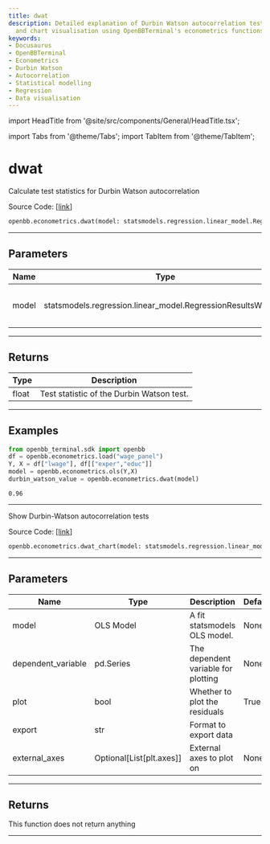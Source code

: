 ```yaml
---
title: dwat
description: Detailed explanation of Durbin Watson autocorrelation test calculations
  and chart visualisation using OpenBBTerminal's econometrics functions.
keywords:
- Docusaurus
- OpenBBTerminal
- Econometrics
- Durbin Watson
- Autocorrelation
- Statistical modelling
- Regression
- Data visualisation
---
```


import HeadTitle from '@site/src/components/General/HeadTitle.tsx';

<HeadTitle title="dwat - Econometrics - Reference | OpenBB SDK Docs" />

import Tabs from '@theme/Tabs';
import TabItem from '@theme/TabItem';

# dwat

<Tabs>
<TabItem value="model" label="Model" default>

Calculate test statistics for Durbin Watson autocorrelation

Source Code: [[link](https://github.com/OpenBB-finance/OpenBBTerminal/tree/main/openbb_terminal/econometrics/regression_model.py#L486)]

```python
openbb.econometrics.dwat(model: statsmodels.regression.linear_model.RegressionResultsWrapper)
```

---

## Parameters

| Name | Type | Description | Default | Optional |
| ---- | ---- | ----------- | ------- | -------- |
| model | statsmodels.regression.linear_model.RegressionResultsWrapper | Previously fit statsmodels OLS. | None | False |


---

## Returns

| Type | Description |
| ---- | ----------- |
| float | Test statistic of the Durbin Watson test. |
---

## Examples

```python
from openbb_terminal.sdk import openbb
df = openbb.econometrics.load("wage_panel")
Y, X = df["lwage"], df[["exper","educ"]]
model = openbb.econometrics.ols(Y,X)
durbin_watson_value = openbb.econometrics.dwat(model)
```

```
0.96
```
---

</TabItem>
<TabItem value="view" label="Chart">

Show Durbin-Watson autocorrelation tests

Source Code: [[link](https://github.com/OpenBB-finance/OpenBBTerminal/tree/main/openbb_terminal/econometrics/regression_view.py#L81)]

```python
openbb.econometrics.dwat_chart(model: statsmodels.regression.linear_model.RegressionResultsWrapper, dependent_variable: pd.Series, plot: bool = True, export: str = "", external_axes: Optional[List[axes]] = None)
```

---

## Parameters

| Name | Type | Description | Default | Optional |
| ---- | ---- | ----------- | ------- | -------- |
| model | OLS Model | A fit statsmodels OLS model. | None | False |
| dependent_variable | pd.Series | The dependent variable for plotting | None | False |
| plot | bool | Whether to plot the residuals | True | True |
| export | str | Format to export data |  | True |
| external_axes | Optional[List[plt.axes]] | External axes to plot on | None | True |


---

## Returns

This function does not return anything

---

</TabItem>
</Tabs>
